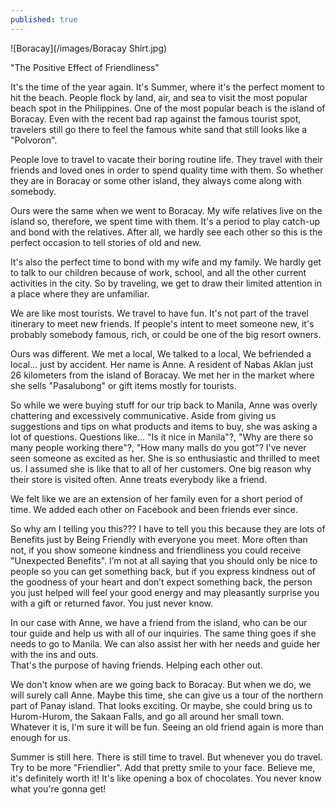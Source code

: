 ```yaml
---
published: true
---
```

![Boracay](/images/Boracay Shirt.jpg)

"The Positive Effect of Friendliness"

It's the time of the year again. It's Summer, where it's the perfect moment to hit the beach. 
People flock by land, air, and sea to visit the most popular beach spot in the Philippines. 
One of the most popular beach is the island of Boracay. Even with the recent bad rap against the famous tourist spot, travelers still go there to feel the famous white sand that still looks like a "Polvoron".  

People love to travel to vacate their boring routine life. They travel with their friends and loved ones in order to spend quality time with them. 
So whether they are in Boracay or some other island, they always come along with somebody. 

Ours were the same when we went to Boracay. My wife relatives live on the island so, therefore, we spent time with them. It's a period to play catch-up and bond with the relatives. 
After all, we hardly see each other so this is the perfect occasion to tell stories of old and new.

It's also the perfect time to bond with my wife and my family. We hardly get to talk to our children because of work, school, and all the other current activities in the city. So by traveling, we get to draw their limited attention in a place where they are unfamiliar.

We are like most tourists. We travel to have fun. It's not part of the travel itinerary to meet new friends. 
If people's intent to meet someone new, it's probably somebody famous, rich, or could be one of the big resort owners.

Ours was different. We met a local, We talked to a local, We befriended a local... just by accident.
Her name is Anne. A resident of Nabas Aklan just 26 kilometers from the island of Boracay. 
We met her in the market where she sells "Pasalubong" or gift items mostly for tourists.

So while we were buying stuff for our trip back to Manila, Anne was overly chattering and excessively communicative. 
Aside from giving us suggestions and tips on what products and items to buy, she was asking a lot of questions.
Questions like... "Is it nice in Manila"?, "Why are there so many people working there"?, "How many malls do you got"?
I've never seen someone as excited as her. She is so enthusiastic and thrilled to meet us. I assumed she is like that to all of her customers. 
One big reason why their store is visited often. Anne treats everybody like a friend. 

We felt like we are an extension of her family even for a short period of time. We added each other on Facebook and been friends ever since. 

So why am I telling you this??? 
I have to tell you this because they are lots of Benefits just by Being Friendly with everyone you meet.
More often than not, if you show someone kindness and friendliness you could receive "Unexpected Benefits". 
I’m not at all saying that you should only be nice to people so you can get something back, but if you express kindness out of the goodness of your heart and don’t expect something back, the person you just helped will feel your good energy and may pleasantly surprise you with a gift or returned favor. 
You just never know.

In our case with Anne, we have a friend from the island, who can be our tour guide and help us with all of our inquiries.
The same thing goes if she needs to go to Manila. We can also assist her with her needs and guide her with the ins and outs.   
That's the purpose of having friends. Helping each other out.

We don't know when are we going back to Boracay. But when we do, we will surely call Anne. Maybe this time, she can give us a tour of the northern part of Panay island. That looks exciting. 
Or maybe, she could bring us to Hurom-Hurom, the Sakaan Falls, and go all around her small town.
Whatever it is, I'm sure it will be fun. Seeing an old friend again is more than enough for us.

Summer is still here. There is still time to travel. But whenever you do travel. Try to be more "Friendlier". Add that pretty smile to your face.
Believe me, it's definitely worth it!
It's like opening a box of chocolates. You never know what you're gonna get!
